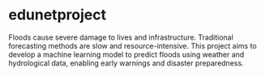 # edunetproject 

Floods cause severe damage to lives and infrastructure. Traditional forecasting methods are slow and resource-intensive. This project aims to develop a machine learning model to predict floods using weather and hydrological data, enabling early warnings and disaster preparedness.
